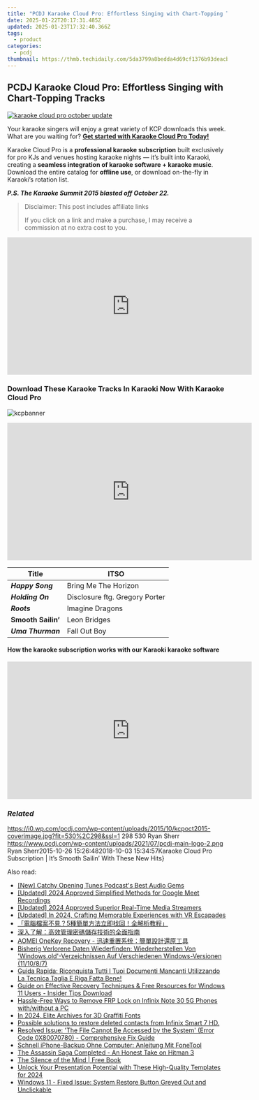 ```yaml
---
title: "PCDJ Karaoke Cloud Pro: Effortless Singing with Chart-Topping Tracks"
date: 2025-01-22T20:17:31.485Z
updated: 2025-01-23T17:32:40.366Z
tags:
  - product
categories:
  - pcdj
thumbnail: https://thmb.techidaily.com/5da3799a8bedda4d69cf1376b93deacb85f38c0ac9294944d02b8e17d908c0f4.png
---
```


## PCDJ Karaoke Cloud Pro: Effortless Singing with Chart-Topping Tracks

[![karaoke cloud pro october update](https://i0.wp.com/pcdj.com/wp-content/uploads/2015/10/kcpoct2015-coverimage.jpg?resize=530%2C298&ssl=1)](https://i0.wp.com/pcdj.com/wp-content/uploads/2015/10/kcpoct2015-coverimage.jpg?fit=530%2C298&ssl=1 "karaoke cloud pro subscription")

Your karaoke singers will enjoy a great variety of KCP downloads this week. What are you waiting for? **[Get started with Karaoke Cloud Pro Today!](https://tools.techidaily.com/pcdj/products/)** 

Karaoke Cloud Pro is a **professional karaoke subscription** built exclusively for pro KJs and venues hosting karaoke nights — it’s built into Karaoki, creating a **seamless integration of karaoke software + karaoke music**. Download the entire catalog for **offline use**, or download on-the-fly in Karaoki’s rotation list.

**_P.S. The Karaoke Summit 2015 blasted off October 22._**

>  Disclaimer: This post includes affiliate links
>
>  If you click on a link and make a purchase, I may receive a commission at no extra cost to you.
>

<!-- affiliate ads begin -->
<iframe width="560" height="315" src="https://www.youtube.com/embed/MHafwnWSEQk?si=rejNVNpJZH2SqNLy" title="YouTube video player" frameborder="0" allow="accelerometer; autoplay; clipboard-write; encrypted-media; gyroscope; picture-in-picture; web-share" referrerpolicy="strict-origin-when-cross-origin" allowfullscreen></iframe>
<!-- affiliate ads end -->

### Download These Karaoke Tracks In Karaoki Now With Karaoke Cloud Pro

![](https://i0.wp.com/pcdj.com/wp-content/uploads/2015/10/kcpbanner1.jpg?fit=960%2C160&ssl=1 "kcpbanner")

<!-- affiliate ads begin -->
<iframe width="560" height="315" src="https://www.youtube.com/embed/GyfJUhsz_AY?si=x2HjoLX1B89oEPgZ" title="YouTube video player" frameborder="0" allow="accelerometer; autoplay; clipboard-write; encrypted-media; gyroscope; picture-in-picture; web-share" referrerpolicy="strict-origin-when-cross-origin" allowfullscreen></iframe>
<!-- affiliate ads end -->

| **Title**          | **ITSO**                       |
| ------------------ | ------------------------------ |
| **_Happy Song_**   | Bring Me The Horizon           |
| **_Holding On_**   | Disclosure ftg. Gregory Porter |
| **_Roots_**        | Imagine Dragons                |
| **Smooth Sailin’** | Leon Bridges                   |
| **_Uma Thurman_**  | Fall Out Boy                   |

#### How the **karaoke subscription** works with our Karaoki karaoke software

<!-- affiliate ads begin -->
<iframe width="560" height="315" src="https://www.youtube.com/embed/MTb4xHzeQEk?si=9Sqq-gFWnHc8x3_P" title="YouTube video player" frameborder="0" allow="accelerometer; autoplay; clipboard-write; encrypted-media; gyroscope; picture-in-picture; web-share" referrerpolicy="strict-origin-when-cross-origin" allowfullscreen></iframe>
<!-- affiliate ads end -->

### _Related_

https://i0.wp.com/pcdj.com/wp-content/uploads/2015/10/kcpoct2015-coverimage.jpg?fit=530%2C298&ssl=1 298 530 Ryan Sherr https://www.pcdj.com/wp-content/uploads/2021/07/pcdj-main-logo-2.png Ryan Sherr2015-10-26 15:26:482018-10-03 15:34:57Karaoke Cloud Pro Subscription | It’s Smooth Sailin’ With These New Hits}

<ins class="adsbygoogle"
     style="display:block"
     data-ad-format="autorelaxed"
     data-ad-client="ca-pub-7571918770474297"
     data-ad-slot="1223367746"></ins>

<ins class="adsbygoogle"
     style="display:block"
     data-ad-client="ca-pub-7571918770474297"
     data-ad-slot="8358498916"
     data-ad-format="auto"
     data-full-width-responsive="true"></ins>

<span class="atpl-alsoreadstyle">Also read:</span>
<div><ul>
<li><a href="https://extra-hints.techidaily.com/new-catchy-opening-tunes-podcasts-best-audio-gems/"><u>[New] Catchy Opening Tunes Podcast's Best Audio Gems</u></a></li>
<li><a href="https://remote-screen-capture.techidaily.com/updated-2024-approved-simplified-methods-for-google-meet-recordings/"><u>[Updated] 2024 Approved Simplified Methods for Google Meet Recordings</u></a></li>
<li><a href="https://article-files.techidaily.com/updated-2024-approved-superior-real-time-media-streamers/"><u>[Updated] 2024 Approved Superior Real-Time Media Streamers</u></a></li>
<li><a href="https://vp-tips.techidaily.com/updated-in-2024-crafting-memorable-experiences-with-vr-escapades/"><u>[Updated] In 2024, Crafting Memorable Experiences with VR Escapades</u></a></li>
<li><a href="https://discover-able.techidaily.com/1728485612000-5/"><u>「電腦檔案不見？5種簡單方法立即找回！全解析教程」</u></a></li>
<li><a href="https://discover-able.techidaily.com/5rex5ywl5lqg6kej77ya6auy5pwi566h55cg5aplusg56k85ysy5a2y5oqa6kgt55qe5ywo6z2i5oyh5y2x/"><u>深入了解：高效管理密碼儲存技術的全面指南</u></a></li>
<li><a href="https://discover-able.techidaily.com/1728469871160-aomei-onekey-recovery/"><u>AOMEI OneKey Recovery - 迅速重置系统：簡單設計還原工具</u></a></li>
<li><a href="https://discover-able.techidaily.com/bisherig-verlorene-daten-wiederfinden-wiederherstellen-von-windowsold-verzeichnissen-auf-verschiedenen-windows-versionen-111087/"><u>Bisherig Verlorene Daten Wiederfinden: Wiederherstellen Von 'Windows.old'-Verzeichnissen Auf Verschiedenen Windows-Versionen (11/10/8/7)</u></a></li>
<li><a href="https://discover-able.techidaily.com/guida-rapida-riconquista-tutti-i-tuoi-documenti-mancanti-utilizzando-la-tecnica-taglia-e-riga-fatta-bene/"><u>Guida Rapida: Riconquista Tutti I Tuoi Documenti Mancanti Utilizzando La Tecnica Taglia E Riga Fatta Bene!</u></a></li>
<li><a href="https://discover-able.techidaily.com/guide-on-effective-recovery-techniques-and-free-resources-for-windows-11-users-insider-tips-download/"><u>Guide on Effective Recovery Techniques & Free Resources for Windows 11 Users - Insider Tips Download</u></a></li>
<li><a href="https://bypass-frp.techidaily.com/hassle-free-ways-to-remove-frp-lock-on-infinix-note-30-5g-phones-withwithout-a-pc-by-drfone-android/"><u>Hassle-Free Ways to Remove FRP Lock on Infinix Note 30 5G Phones with/without a PC</u></a></li>
<li><a href="https://fox-http.techidaily.com/in-2024-elite-archives-for-3d-graffiti-fonts/"><u>In 2024, Elite Archives for 3D Graffiti Fonts</u></a></li>
<li><a href="https://review-topics.techidaily.com/possible-solutions-to-restore-deleted-contacts-from-infinix-smart-7-hd-by-fonelab-android-recover-contacts/"><u>Possible solutions to restore deleted contacts from Infinix Smart 7 HD.</u></a></li>
<li><a href="https://discover-able.techidaily.com/resolved-issue-the-file-cannot-be-accessed-by-the-system-error-code-0x80070780-comprehensive-fix-guide/"><u>Resolved Issue: 'The File Cannot Be Accessed by the System' (Error Code 0X80070780) - Comprehensive Fix Guide</u></a></li>
<li><a href="https://discover-able.techidaily.com/schnell-iphone-backup-ohne-computer-anleitung-mit-fonetool/"><u>Schnell iPhone-Backup Ohne Computer: Anleitung Mit FoneTool</u></a></li>
<li><a href="https://buynow-help.techidaily.com/the-assassin-saga-completed-an-honest-take-on-hitman-3/"><u>The Assassin Saga Completed - An Honest Take on Hitman 3</u></a></li>
<li><a href="https://novels-ebooks.techidaily.com/781886-9781846948305-the-silence-of-the-mind/"><u>The Silence of the Mind | Free Book</u></a></li>
<li><a href="https://fox-cloud.techidaily.com/unlock-your-presentation-potential-with-these-high-quality-templates-for-2024/"><u>Unlock Your Presentation Potential with These High-Quality Templates for 2024</u></a></li>
<li><a href="https://discover-able.techidaily.com/windows-11-fixed-issue-system-restore-button-greyed-out-and-unclickable/"><u>Windows 11 - Fixed Issue: System Restore Button Greyed Out and Unclickable</u></a></li>
</ul></div>

